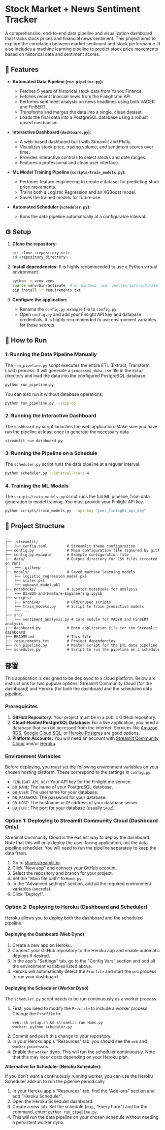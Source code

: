 # Stock Market + News Sentiment Tracker

A comprehensive, end-to-end data pipeline and visualization dashboard that tracks stock prices and financial news sentiment. This project aims to explore the correlation between market sentiment and stock performance. It also includes a machine learning pipeline to predict stock price movements based on historical data and sentiment scores.

## 🎯 Features

*   **Automated Data Pipeline (`run_pipeline.py`):**
    *   Fetches 5 years of historical stock data from Yahoo Finance.
    *   Fetches recent financial news from the Finlight.me API.
    *   Performs sentiment analysis on news headlines using both VADER and FinBERT.
    *   Transforms and merges the data into a single, clean dataset.
    *   Loads the final data into a PostgreSQL database using a robust upsert mechanism.

*   **Interactive Dashboard (`dashboard.py`):**
    *   A web-based dashboard built with Streamlit and Plotly.
    *   Visualizes stock price, trading volume, and sentiment scores over time.
    *   Provides interactive controls to select stocks and date ranges.
    *   Features a professional and clean user interface.

*   **ML Model Training Pipeline (`scripts/train_models.py`):**
    *   Performs feature engineering to create a dataset for predicting stock price movements.
    *   Trains both a Logistic Regression and an XGBoost model.
    *   Saves the trained models for future use.

*   **Automated Scheduler (`scheduler.py`):**
    *   Runs the data pipeline automatically at a configurable interval.

## ⚙️ Setup

1.  **Clone the repository:**
    ```bash
    git clone <repository_url>
    cd <repository_directory>
    ```

2.  **Install dependencies:**
    It is highly recommended to use a Python virtual environment.
    ```bash
    python -m venv venv
    source venv/bin/activate  # On Windows, use `venv\Scripts\activate`
    pip install -r requirements.txt
    ```

3.  **Configure the application:**
    *   Rename the `config.py.example` file to `config.py`.
    *   Open `config.py` and add your Finlight API key and database credentials. It is highly recommended to use environment variables for these secrets.

## 🚀 How to Run

### 1. Running the Data Pipeline Manually

The `run_pipeline.py` script executes the entire ETL (Extract, Transform, Load) process. It will generate a `processed_data.csv` file in the `data/` directory and load the data into the configured PostgreSQL database.

```bash
python run_pipeline.py
```
You can also run it without database operations:
```bash
python run_pipeline.py --skip-db
```

### 2. Running the Interactive Dashboard

The `dashboard.py` script launches the web application. Make sure you have run the pipeline at least once to generate the necessary data.

```bash
streamlit run dashboard.py
```

### 3. Running the Pipeline on a Schedule

The `scheduler.py` script runs the data pipeline at a regular interval.

```bash
python scheduler.py --interval-hours 4
```

### 4. Training the ML Models

The `scripts/train_models.py` script runs the full ML pipeline, from data generation to model training. You must provide your Finlight API key.

```bash
python scripts/train_models.py --api-key "your_finlight_api_key"
```

## 📁 Project Structure

```
.
├── .streamlit/
│   └── config.toml         # Streamlit theme configuration
├── config.py               # Main configuration file (ignored by git)
├── config.py.example       # Example configuration file
├── data/                   # Output directory for CSV files (created on run)
│   └── .gitkeep
├── models/                 # Saved machine learning models
│   ├── logistic_regression_model.pkl
│   ├── scaler.pkl
│   └── xgboost_model.pkl
├── notebooks/              # Jupyter notebooks for analysis
│   └── 01-EDA-and-Feature-Engineering.ipynb
├── scripts/
│   ├── archive/            # Old/unused scripts
│   ├── train_models.py     # Script to train predictive models
│   └── ...
├── src/
│   └── sentiment_analysis.py # Core module for VADER and FinBERT analysis
├── dashboard.py            # Main application file for the Streamlit dashboard
├── README.md               # This file
├── requirements.txt        # Project dependencies
├── run_pipeline.py         # Master script for the ETL data pipeline
└── scheduler.py            # Script to run the pipeline on a schedule
```

## 部署

This application is designed to be deployed to a cloud platform. Below are instructions for two popular options: Streamlit Community Cloud (for the dashboard) and Heroku (for both the dashboard and the scheduled data pipeline).

### Prerequisites

1.  **GitHub Repository:** Your project must be in a public GitHub repository.
2.  **Cloud-Hosted PostgreSQL Database:** For a live application, you need a database that can be accessed from the internet. Services like [Amazon RDS](https://aws.amazon.com/rds/), [Google Cloud SQL](https://cloud.google.com/sql), or [Heroku Postgres](https://www.heroku.com/postgres) are good options.
3.  **Platform Accounts:** You will need an account with [Streamlit Community Cloud](https://streamlit.io/cloud) and/or [Heroku](https://www.heroku.com/).

### Environment Variables

Before deploying, you must set the following environment variables on your chosen hosting platform. These correspond to the settings in `config.py`.

*   `FINLIGHT_API_KEY`: Your API key for the Finlight.me service.
*   `DB_NAME`: The name of your PostgreSQL database.
*   `DB_USER`: The username for your database.
*   `DB_PASSWORD`: The password for your database.
*   `DB_HOST`: The hostname or IP address of your database server.
*   `DB_PORT`: The port for your database (usually `5432`).

### Option 1: Deploying to Streamlit Community Cloud (Dashboard Only)

Streamlit Community Cloud is the easiest way to deploy the dashboard. Note that this will only deploy the user-facing application, not the data pipeline scheduler. You will need to run the pipeline separately to keep the data fresh.

1.  Go to [share.streamlit.io](https://share.streamlit.io/).
2.  Click "New app" and connect your GitHub account.
3.  Select the repository and branch for your project.
4.  Set the "Main file path" to `Home.py`.
5.  In the "Advanced settings" section, add all the required environment variables (secrets).
6.  Click "Deploy!".

### Option 2: Deploying to Heroku (Dashboard and Scheduler)

Heroku allows you to deploy both the dashboard and the scheduled pipeline.

#### Deploying the Dashboard (Web Dyno)

1.  Create a new app on Heroku.
2.  Connect your GitHub repository to the Heroku app and enable automatic deploys if desired.
3.  In the app's "Settings" tab, go to the "Config Vars" section and add all the environment variables listed above.
4.  Heroku will automatically detect the `Procfile` and start the `web` process to run your dashboard.

#### Deploying the Scheduler (Worker Dyno)

The `scheduler.py` script needs to be run continuously as a worker process.

1.  First, you need to modify the `Procfile` to include a worker process. Change the `Procfile` to:
    ```
    web: sh setup.sh && streamlit run Home.py
    worker: python scheduler.py
    ```
2.  Commit and push this change to your repository.
3.  In your Heroku app's "Resources" tab, you should see the `web` and `worker` processes.
4.  Enable the `worker` dyno. This will run the scheduler continuously. Note that this may incur costs depending on your Heroku plan.

**Alternative for Scheduler (Heroku Scheduler):**

If you don't want a continuously running worker, you can use the Heroku Scheduler add-on to run the pipeline periodically.

1.  In your Heroku app's "Resources" tab, find the "Add-ons" section and add "Heroku Scheduler".
2.  Open the Heroku Scheduler dashboard.
3.  Create a new job. Set the schedule (e.g., "Every hour") and for the command, enter: `python run_pipeline.py`.
4.  This will run the data pipeline on your chosen schedule without needing a persistent worker dyno.